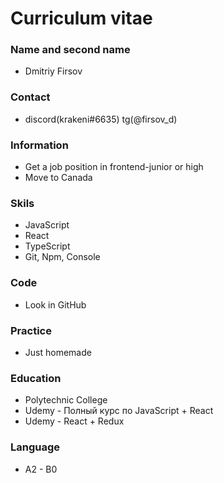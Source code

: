 # Curriculum vitae
### Name and second name
* Dmitriy Firsov 
### Contact 
* discord(krakeni#6635) tg(@firsov_d)
### Information
* Get a job position in frontend-junior or high
* Move to Canada
### Skils
* JavaScript
* React
* TypeScript
* Git, Npm, Console
### Code
* Look in GitHub
### Practice
* Just homemade
### Education
* Polytechnic College
* Udemy - Полный курс по JavaScript + React 
* Udemy - React + Redux
### Language
* A2 - B0
